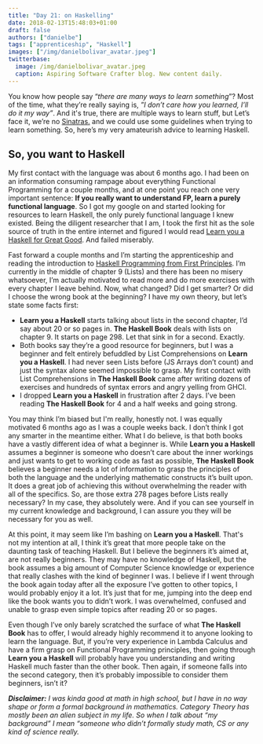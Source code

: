 ```yaml
---
title: "Day 21: on Haskelling"
date: 2018-02-13T15:48:03+01:00
draft: false
authors: ["danielbe"]
tags: ["apprenticeship", "Haskell"]
images: ["/img/danielbolivar_avatar.jpeg"]
twitterbase: 
  image: /img/danielbolivar_avatar.jpeg
  caption: Aspiring Software Crafter blog. New content daily.
---
```


You know how people say “_there are many ways to learn something_”? Most of the time, what they’re really saying is, _”I don’t care how you learned, I’ll do it my way”_. And it's true, there are multiple ways to learn stuff, but Let’s face it, we’re no [Sinatras.](https://www.youtube.com/watch?v=ljrFQyE1hAg) and we could use some guidelines when trying to learn something. So, here’s my very amateurish advice to learning Haskell. 

## So, you want to Haskell
My first contact with the language was about 6 months ago. I had been on an information consuming rampage about everything Functional Programming for a couple months, and at one point you reach one very important sentence: **If you really want to understand FP, learn a purely functional language**. So I got my google on and started looking for resources to learn Haskell, the only purely functional language I knew existed. Being the diligent researcher that I am, I took the first hit as the sole source of truth in the entire internet and figured I would read [Learn you a Haskell for Great Good](http://learnyouahaskell.com/). And failed miserably. 

Fast forward a couple months and I’m starting the apprenticeship and reading the introduction to [Haskell Programming from First Principles](http://haskellbook.com/). I’m currently in the middle of chapter 9 (Lists) and there has been no misery whatsoever, I’m actually motivated to read more and do more exercises with every chapter I leave behind. Now, what changed? Did I get smarter? Or did I choose the wrong book at the beginning? I have my own theory, but let’s state some facts first: 

* **Learn you a Haskell** starts talking about lists in the second chapter, I’d say about 20 or so pages in. **The Haskell Book** deals with lists on chapter 9. It starts on page 298. Let that sink in for a second. Exactly. 
* Both books say they’re a good resource for beginners, but I was a beginner and felt entirely befuddled by List Comprehensions on **Learn you a Haskell**. I had never seen Lists before (JS Arrays don’t count) and just the syntax alone seemed impossible to grasp. My first contact with List Comprehensions in **The Haskell Book** came after writing dozens of exercises and hundreds of syntax errors and angry yelling from GHCI. 
* I dropped **Learn you a Haskell** in frustration after 2 days. I’ve been reading **The Haskell Book** for 4 and a half weeks and going strong. 

You may think I’m biased but I'm really, honestly not. I was equally motivated 6 months ago as I was a couple weeks back. I don’t think I got any smarter in the meantime either. What I do believe, is that both books have a vastly different idea of what a beginner is. While **Learn you a Haskell** assumes a beginner is someone who doesn’t care about the inner workings and just wants to get to working code as fast as possible, **The Haskell Book** believes a beginner needs a lot of information to grasp the principles of both the language and the underlying mathematic constructs it’s built upon. It does a great job of achieving this without overwhelming the reader with all of the specifics. So, are those extra 278 pages before Lists really necessary? In my case, they absolutely were. And if you can see yourself in my current knowledge and background, I can assure you they will be necessary for you as well. 

At this point, it may seem like I’m bashing on **Learn you a Haskell**. That's not my intention at all, I think it’s great that more people take on the daunting task of teaching Haskell. But I believe the beginners it’s aimed at, are not really beginners. They may have no knowledge of Haskell, but the book assumes a big amount of Computer Science knowledge or experience that really clashes with the kind of beginner I was. I believe if I went through the book again today after all the exposure I’ve gotten to other topics, I would probably enjoy it a lot. It’s just that for me, jumping into the deep end like the book wants you to didn’t work. I was overwhelmed, confused and unable to grasp even simple topics after reading 20 or so pages. 

Even though I’ve only barely scratched the surface of what **The Haskell Book** has to offer, I would already highly recommend it to anyone looking to learn the language. But, if you’re very experience in Lambda Calculus and have a firm grasp on Functional Programming principles, then going through **Learn you a Haskell** will probably have you understanding and writing Haskell much faster than the other book. Then again, if someone falls into the second category, then it’s probably impossible to consider them beginners, isn’t it?

***Disclaimer:*** _I was kinda good at math in high school, but I have in no way shape or form a formal background in mathematics. Category Theory has mostly been an alien subject in my life. So when I talk about “my background” I mean “someone who didn’t formally study math, CS or any kind of science really._